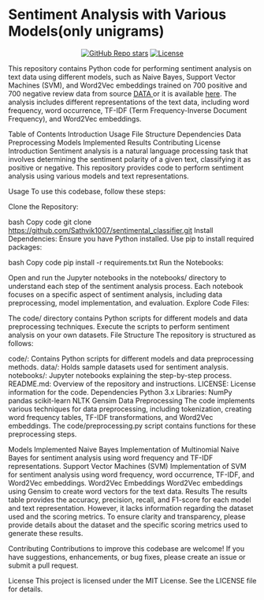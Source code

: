 # Sentiment Analysis with Various Models(only unigrams)

<div align="center">
  <a href="https://github.com/Sathvik1007/sentimental_classifier/stargazers"><img alt="GitHub Repo stars" src="https://img.shields.io/github/stars/Sathvik1007/papermark"></a>
  <a href="[https://github.com/mfts/papermark/blob/main/LICENSE](https://github.com/Sathvik1007/sentimental_classifier/blob/main/LICENSE)"><img alt="License" src="https://img.shields.io/badge/license-MIT-purple"></a>
</div>

This repository contains Python code for performing sentiment analysis on text data using different models, such as Naive Bayes, Support Vector Machines (SVM), and Word2Vec embeddings trained on 700 positive and 700 negative review data from source <a href = https://www.cs.cornell.edu/people/pabo/-movie-review-data/>DATA </a> or it is available <a href = https://github.com/Sathvik1007/sentimental_classifier/blob/main/review_polarity.tar.gz>here</a>. The analysis includes different representations of the text data, including word frequency, word occurrence, TF-IDF (Term Frequency-Inverse Document Frequency), and Word2Vec embeddings.

Table of Contents
Introduction
Usage
File Structure
Dependencies
Data Preprocessing
Models Implemented
Results
Contributing
License
Introduction
Sentiment analysis is a natural language processing task that involves determining the sentiment polarity of a given text, classifying it as positive or negative. This repository provides code to perform sentiment analysis using various models and text representations.

Usage
To use this codebase, follow these steps:

Clone the Repository:

bash
Copy code
git clone https://github.com/Sathvik1007/sentimental_classifier.git
Install Dependencies:
Ensure you have Python installed. Use pip to install required packages:

bash
Copy code
pip install -r requirements.txt
Run the Notebooks:

Open and run the Jupyter notebooks in the notebooks/ directory to understand each step of the sentiment analysis process.
Each notebook focuses on a specific aspect of sentiment analysis, including data preprocessing, model implementation, and evaluation.
Explore Code Files:

The code/ directory contains Python scripts for different models and data preprocessing techniques.
Execute the scripts to perform sentiment analysis on your own datasets.
File Structure
The repository is structured as follows:

code/: Contains Python scripts for different models and data preprocessing methods.
data/: Holds sample datasets used for sentiment analysis.
notebooks/: Jupyter notebooks explaining the step-by-step process.
README.md: Overview of the repository and instructions.
LICENSE: License information for the code.
Dependencies
Python 3.x
Libraries:
NumPy
pandas
scikit-learn
NLTK
Gensim
Data Preprocessing
The code implements various techniques for data preprocessing, including tokenization, creating word frequency tables, TF-IDF transformations, and Word2Vec embeddings. The code/preprocessing.py script contains functions for these preprocessing steps.

Models Implemented
Naive Bayes
Implementation of Multinomial Naive Bayes for sentiment analysis using word frequency and TF-IDF representations.
Support Vector Machines (SVM)
Implementation of SVM for sentiment analysis using word frequency, word occurrence, TF-IDF, and Word2Vec embeddings.
Word2Vec Embeddings
Word2Vec embeddings using Gensim to create word vectors for the text data.
Results
The results table provides the accuracy, precision, recall, and F1-score for each model and text representation. However, it lacks information regarding the dataset used and the scoring metrics. To ensure clarity and transparency, please provide details about the dataset and the specific scoring metrics used to generate these results.

Contributing
Contributions to improve this codebase are welcome! If you have suggestions, enhancements, or bug fixes, please create an issue or submit a pull request.

License
This project is licensed under the MIT License. See the LICENSE file for details.

